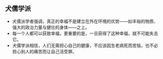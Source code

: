 
## 犬儒学派
- 犬儒派学者强调，真正的幸福不是建立在外在环境的优势——如丰裕的物质、强大的政治力量与健壮的身体——之上。
- 每一个人都可以获致幸福，更重要的是，一旦获得了这种幸福，就不可能失去它。
- 犬儒学派相信，人们无需担心自己的健康，不应该因生老病死而苦恼，也不必担心别人的痛苦而让自己活受罪。